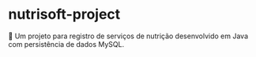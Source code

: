 # nutrisoft-project
:herb: Um projeto para registro de serviços de nutrição desenvolvido em Java com persistência de dados MySQL.
